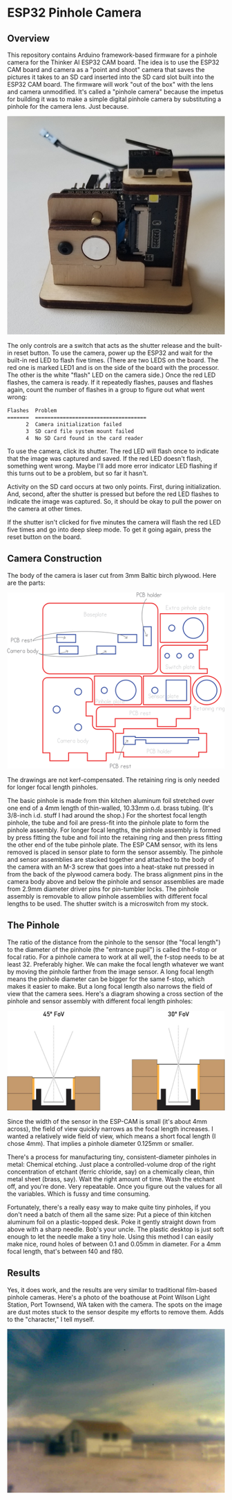 # ESP32 Pinhole Camera

## Overview

This repository contains Arduino framework-based firmware for a pinhole camera for the Thinker AI ESP32 CAM board. The idea is to use the ESP32 CAM board and camera as a "point and shoot" camera that saves the pictures it takes to an SD card inserted into the SD card slot built into the ESP32 CAM board. The firmware will work "out of the box" with the lens and camera unmodified. It's called a "pinhole camera" because the impetus for building it was to make a simple digital pinhole camera by substituting a pinhole for the camera lens. Just because.

![Photo of the assembled camera](./doc/ESP32%20Pinhole%20Camera.jpg)

The only controls are a switch that acts as the shutter release and the built-in reset button. To use the camera, power up the ESP32 and wait for the built-in red LED to flash five times. (There are two LEDS on the board. The red one is marked LED1 and is on the side of the board  with the processor. The other is the white "flash" LED on the camera side.) Once the red LED flashes, the camera is ready. If it repeatedly flashes, pauses and flashes again, count the number of flashes in a group to figure out what went wrong:

    Flashes  Problem
    =======  ====================================
          2  Camera initialization failed
          3  SD card file system mount failed
          4  No SD Card found in the card reader

To use the camera, click its shutter. The red LED will flash once to indicate that the image was captured and saved. If the red LED doesn't flash, something went wrong. Maybe I'll add more error indicator LED flashing if this turns out to be a problem, but so far it hasn't.

Activity on the SD card occurs at two only points. First, during initialization. And, second, after the shutter is pressed but before the red LED flashes to indicate the image was captured. So, it should be okay to pull the power on the camera at other times.

If the shutter isn't clicked for five minutes the camera will flash the red LED five times and go into deep sleep mode. To get it going again, press the reset button on the board.

## Camera Construction

The body of the camera is laser cut from 3mm Baltic birch plywood. Here are the parts:

![SVG of the Baltic birch plywood camera parts](./doc/Pinhole%20Camera%20Parts.svg)

The drawings are not kerf-compensated. The retaining ring is only needed for longer focal length pinholes.

The basic pinhole is made from thin kitchen aluminum foil stretched over one end of a 4mm length of thin-walled, 10.33mm o.d. brass tubing. (It's 3/8-inch i.d. stuff I had around the shop.) For the shortest focal length pinhole, the tube and foil are press-fit into the pinhole plate to form the pinhole assembly. For longer focal lengths, the pinhole assembly is formed by press fitting the tube and foil into the retaining ring and then press fitting the other end of the tube pinhole plate. The ESP CAM sensor, with its lens removed is placed in sensor plate to form the sensor assembly. The pinhole and sensor assemblies are stacked together and attached to the body of the camera with an M-3 screw that goes into a heat-stake nut pressed in from the back of the plywood camera body. The brass alignment pins in the camera body above and below the pinhole and sensor assemblies are made from 2.9mm diameter driver pins for pin-tumbler locks. The pinhole assembly is removable to allow pinhole assemblies with different focal lengths to be used. The shutter switch is a microswitch from my stock.

## The Pinhole

The ratio of the distance from the pinhole to the sensor (the "focal length") to the diameter of the pinhole (the "entrance pupil") is called the f-stop or focal ratio. For a pinhole camera to work at all well, the f-stop needs to be at least 32. Preferably higher. We can make the focal length whatever we want by moving the pinhole farther from the image sensor. A long focal length means the pinhole diameter can be bigger for the same f-stop, which makes it easier to make. But a long focal length also narrows the field of view that the camera sees. Here's a diagram showing a cross section of the pinhole and sensor assembly with different focal length pinholes:

![Field of view diagram](./doc/Pinhole%20Geometry.jpg)

Since the width of the sensor in the ESP-CAM is small (it's about 4mm across), the field of view quickly narrows as the focal length increases. I wanted a relatively wide field of view, which means a short focal length (I chose 4mm). That implies a pinhole diameter 0.125mm or smaller.

There's a process for manufacturing tiny, consistent-diameter pinholes in metal: Chemical etching. Just place a controlled-volume drop of the right concentration of etchant (ferric chloride, say) on a chemically clean, thin metal sheet (brass, say). Wait the right amount of time. Wash the etchant off, and you're done. Very repeatable. Once you figure out the values for all the variables. Which is fussy and time consuming.

Fortunately, there's a really easy way to make quite tiny pinholes, if you don't need a batch of them all the same size: Put a piece of thin kitchen aluminum foil on a plastic-topped desk. Poke it gently straight down from above with a sharp needle. Bob's your uncle. The plastic desktop is just soft enough to let the needle make a tiny hole. Using this method I can easily make nice, round holes of between 0.1 and 0.05mm in diameter. For a 4mm focal length, that's between f40 and f80.

## Results

Yes, it does work, and the results are very similar to traditional film-based pinhole cameras. Here's a photo of the boathouse at Point Wilson Light Station, Port Townsend, WA taken with the camera. The spots on the image are dust motes stuck to the sensor despite my efforts to remove them. Adds to the "character," I tell myself.

![Pinhole camera photo of Point Wilson Boathouse](./doc/PtWilsonBoathouse.jpg)